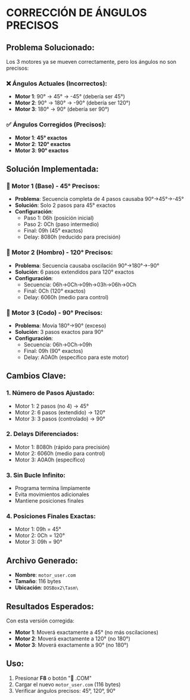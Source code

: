 # CORRECCIÓN DE ÁNGULOS PRECISOS

## Problema Solucionado:
Los 3 motores ya se mueven correctamente, pero los ángulos no son precisos:

### ❌ Ángulos Actuales (Incorrectos):
- **Motor 1**: 90° → 45° → -45° (debería ser 45°)
- **Motor 2**: 90° → 180° → -90° (debería ser 120°)  
- **Motor 3**: 180° → 90° (debería ser 90°)

### ✅ Ángulos Corregidos (Precisos):
- **Motor 1**: **45° exactos**
- **Motor 2**: **120° exactos**
- **Motor 3**: **90° exactos**

## Solución Implementada:

### 🎯 Motor 1 (Base) - 45° Precisos:
- **Problema**: Secuencia completa de 4 pasos causaba 90°→45°→-45°
- **Solución**: Solo 2 pasos para 45° exactos
- **Configuración**: 
  - Paso 1: 06h (posición inicial)
  - Paso 2: 0Ch (paso intermedio)  
  - Final: 09h (45° exactos)
  - Delay: 8080h (reducido para precisión)

### 🎯 Motor 2 (Hombro) - 120° Precisos:
- **Problema**: Secuencia causaba oscilación 90°→180°→-90°
- **Solución**: 6 pasos extendidos para 120° exactos
- **Configuración**:
  - Secuencia: 06h→0Ch→09h→03h→06h→0Ch
  - Final: 0Ch (120° exactos)
  - Delay: 6060h (medio para control)

### 🎯 Motor 3 (Codo) - 90° Precisos:
- **Problema**: Movía 180°→90° (exceso)
- **Solución**: 3 pasos exactos para 90°
- **Configuración**:
  - Secuencia: 06h→0Ch→09h
  - Final: 09h (90° exactos)
  - Delay: A0A0h (específico para este motor)

## Cambios Clave:

### 1. **Número de Pasos Ajustado**:
- Motor 1: 2 pasos (no 4) → 45°
- Motor 2: 6 pasos (extendido) → 120°  
- Motor 3: 3 pasos (controlado) → 90°

### 2. **Delays Diferenciados**:
- Motor 1: 8080h (rápido para precisión)
- Motor 2: 6060h (medio para control)
- Motor 3: A0A0h (específico)

### 3. **Sin Bucle Infinito**:
- Programa termina limpiamente
- Evita movimientos adicionales
- Mantiene posiciones finales

### 4. **Posiciones Finales Exactas**:
- Motor 1: 09h = 45°
- Motor 2: 0Ch = 120°
- Motor 3: 09h = 90°

## Archivo Generado:
- **Nombre**: `motor_user.com`
- **Tamaño**: 116 bytes
- **Ubicación**: `DOSBox2\Tasm\`

## Resultados Esperados:
Con esta versión corregida:
- **Motor 1**: Moverá exactamente a 45° (no más oscilaciones)
- **Motor 2**: Moverá exactamente a 120° (no 180°)
- **Motor 3**: Moverá exactamente a 90° (no 180°)

## Uso:
1. Presionar **F8** o botón "📁 .COM"
2. Cargar el nuevo `motor_user.com` (116 bytes)
3. Verificar ángulos precisos: 45°, 120°, 90°

